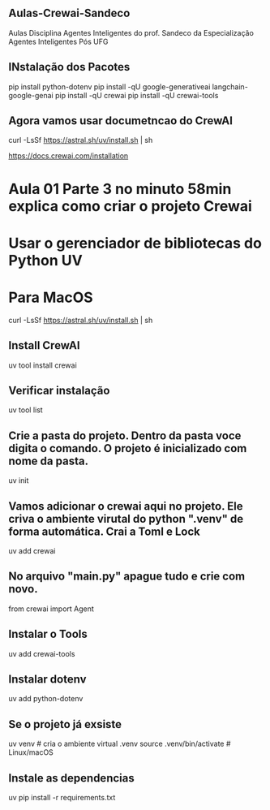## Aulas-Crewai-Sandeco
Aulas Disciplina Agentes Inteligentes do prof. Sandeco da Especialização Agentes Inteligentes Pós UFG

## INstalação dos Pacotes
pip install python-dotenv
pip install -qU google-generativeai langchain-google-genai
pip install -qU crewai
pip install -qU crewai-tools

## Agora vamos usar documetncao do CrewAI
curl -LsSf https://astral.sh/uv/install.sh | sh

https://docs.crewai.com/installation


# Aula 01 Parte 3 no minuto 58min explica como criar o projeto Crewai
# Usar o gerenciador de bibliotecas do Python UV
# Para MacOS
curl -LsSf https://astral.sh/uv/install.sh | sh

## Install CrewAI
uv tool install crewai

## Verificar instalação 
uv tool list

## Crie a pasta do projeto. Dentro da pasta voce digita o comando. O projeto é inicializado com nome da pasta.
uv init 

## Vamos adicionar o crewai aqui no projeto. Ele criva o ambiente virutal do python ".venv" de forma automática. Crai a Toml e Lock
uv add crewai

## No arquivo "main.py" apague tudo e crie com novo. 
from crewai import Agent

## Instalar o Tools
uv add crewai-tools

## Instalar dotenv 
uv add python-dotenv

## Se o projeto já exsiste
uv venv   # cria o ambiente virtual .venv
source .venv/bin/activate  # Linux/macOS

## Instale as dependencias
uv pip install -r requirements.txt

